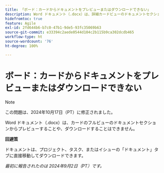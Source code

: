 ```yaml
---
title: 「ボード：カードからドキュメントをプレビューまたはダウンロードできない」
description: Word ドキュメント（.docx）は、詳細カードビューのドキュメントセクションからプレビューすることや、ダウンロードすることはできません。
hidefromtoc: true
feature: Agile
exl-id: 2fd644b6-b7c0-47b1-9de5-93fc35069b63
source-git-commit: e33394c2aede0544d104c2b115b9ca302dcdb465
workflow-type: ht
source-wordcount: '76'
ht-degree: 100%

---
```


# ボード：カードからドキュメントをプレビューまたはダウンロードできない

>[!NOTE]
>
>この問題は、2024年10月17日（PT）に修正されました。

Word ドキュメント（.docx）は、カードのフルビューのドキュメントセクションからプレビューすることや、ダウンロードすることはできません。

**回避策**

ドキュメントは、プロジェクト、タスク、またはイシューの「ドキュメント」タブに直接移動してダウンロードできます。

_最初に報告されたのは 2024年9月2日（PT）です。_
